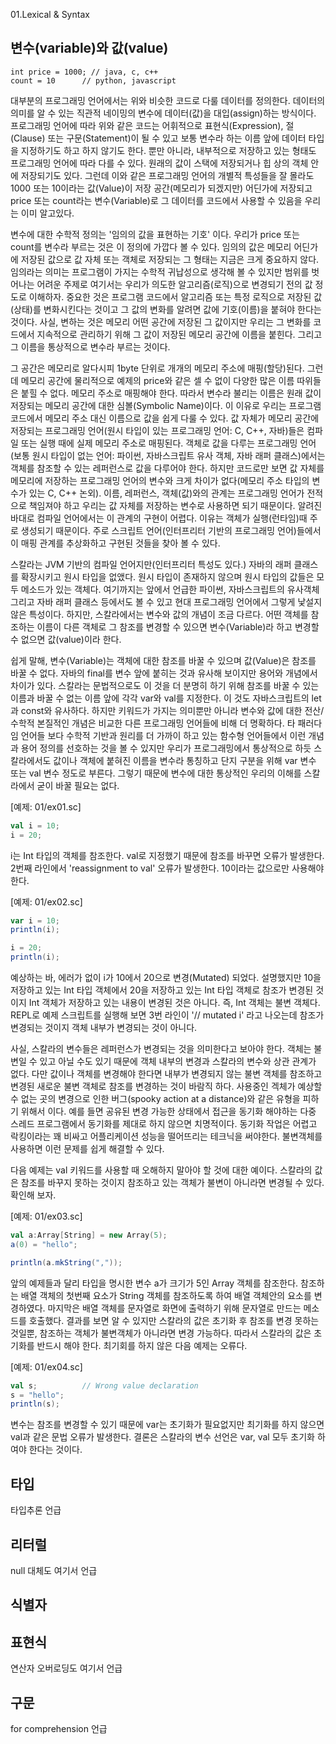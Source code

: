 01.Lexical & Syntax

## 변수(variable)와 값(value)

```
int price = 1000; // java, c, c++
count = 10      // python, javascript
```

 대부분의 프로그래밍 언어에서는 위와 비슷한 코드로 다룰 데이터를 정의한다. 데이터의 의미를 알 수 있는 직관적 네이밍의 변수에 데이터(값)을 대입(assign)하는 방식이다. 프로그래밍 언어에 따라 위와 같은 코드는 어휘적으로 표현식(Expression), 절(Clause) 또는 구문(Statement)이 될 수 있고 보통 변수라 하는 이름 앞에 데이터 타입을 지정하기도 하고 하지 않기도 한다. 뿐만 아니라, 내부적으로 저장하고 있는 형태도 프로그래밍 언어에 따라 다를 수 있다. 원래의 값이 스택에 저장되거나 힙 상의 객체 안에 저장되기도 있다. 그런데 이와 같은 프로그래밍 언어의 개별적 특성들을 잘 몰라도 1000 또는 10이라는 값(Value)이 저장 공간(메모리가 되겠지만) 어딘가에 저장되고 price 또는 count라는 변수(Variable)로 그 데이터를 코드에서 사용할 수 있음을 우리는 이미 알고있다.  

 변수에 대한 수학적 정의는 '임의의 값을 표현하는 기호' 이다. 우리가 price 또는 count를 변수라 부르는 것은 이 정의에 가깝다 볼 수 있다. 임의의 값은 메모리 어딘가에 저장된 값으로 값 자체 또는 객체로 저장되는 그 형태는 지금은 크게 중요하지 않다. 임의라는 의미는 프로그램이 가지는 수학적 귀납성으로 생각해 볼 수 있지만 범위를 벗어나는 어려운 주제로 여기서는 우리가 의도한 알고리즘(로직)으로 변경되기 전의 값 정도로 이해하자. 중요한 것은 프로그램 코드에서 알고리즘 또는 특정 로직으로 저장된 값(상태)를 변화시킨다는 것이고 그 값의 변화를 알려면 값에 기호(이름)을 붙혀야 한다는 것이다. 사실, 변하는 것은 메모리 어떤 공간에 저장된 그 값이지만 우리는 그 변화를 코드에서 지속적으로 관리하기 위해 그 값이 저장된 메모리 공간에 이름을 붙힌다. 그리고 그 이름을 통상적으로 변수라 부르는 것이다.
 
 그 공간은 메모리로 알다시피 1byte 단위로 개개의 메모리 주소에 매핑(할당)된다. 그런데 메모리 공간에 물리적으로 예제의 price와 같은 셀 수 없이 다양한 많은 이름 따위들은 붙힐 수 없다. 메모리 주소로 매핑해야 한다. 따라서 변수라 불리는 이름은 원래 값이 저장되는 메모리 공간에 대한 심볼(Symbolic Name)이다. 이 이유로 우리는 프로그램 코드에서 메모리 주소 대신 이름으로 값을 쉽게 다룰 수 있다. 값 자체가 메모리 공간에 저장되는 프로그래밍 언어(원시 타입이 있는 프로그래밍 언어: C, C++, 자바)들은 컴파일 또는 실행 때에 실제 메모리 주소로 매핑된다. 객체로 값을 다루는 프로그래밍 언어(보통 원시 타입이 없는 언어: 파이썬, 자바스크립트 유사 객체, 자바 래퍼 클래스)에서는 객체를 참조할 수 있는 레퍼런스로 값을 다루어야 한다. 하지만 코드로만 보면 값 자체를 메모리에 저장하는 프로그래밍 언어의 변수와 크게 차이가 없다(메모리 주소 타입의 변수가 있는 C, C++ 논외). 이름, 레퍼런스, 객체(값)와의 관계는 프로그래밍 언어가 전적으로 책임져야 하고 우리는 값 자체를 저장하는 변수로 사용하면 되기 때문이다. 알려진 바대로 컴파일 언어에서는 이 관계의 구현이 어렵다. 이유는 객체가 실행(런타임)때 주로 생성되기 때문이다. 주로 스크립트 언어(인터프리터 기반의 프로그래밍 언어)들에서 이 매핑 관계를 추상화하고 구현된 것들을 찾아 볼 수 있다.       
 
 스칼라는 JVM 기반의 컴파일 언어지만(인터프리터 특성도 있다.) 자바의 래퍼 클래스를 확장시키고 원시 타입을 없앴다. 원시 타입이 존재하지 않으며 원시 타입의 값들은 모두 메소드가 있는 객체다. 여기까지는 앞에서 언급한 파이썬, 자바스크립트의 유사객체 그리고 자바 래퍼 클래스 등에서도 볼 수 있고 현대 프로그래밍 언어에서 그렇게 낯설지 않은 특성이다. 하지만, 스칼라에서는 변수와 값의 개념이 조금 다르다. 어떤 객체를 참조하는 이름이 다른 객체로 그 참조를 변경할 수 있으면 변수(Variable)라 하고 변경할수 없으면 값(value)이라 한다.
 
 쉽게 말해, 변수(Variable)는 객체에 대한 참조를 바꿀 수 있으며 값(Value)은 참조를 바꿀 수 없다. 자바의 final를 변수 앞에 붙히는 것과 유사해 보이지만 용어와 개념에서 차이가 있다. 스칼라는 문법적으로도 이 것을 더 분명히 하기 위해 참조를 바꿀 수 있는 이름과 바꿀 수 없는 이름 앞에 각각 var와 val를 지정한다. 이 것도 자바스크립트의 let과 const와 유사하다. 하지만 키워드가 가지는 의미뿐만 아니라 변수와 값에 대한 전산/수학적 본질적인 개념은 비교한 다른 프로그래밍 언어들에 비해 더 명확하다. 타 패러다임 언어들 보다 수학적 기반과 원리를 더 가까이 하고 있는 함수형 언어들에서 이런 개념과 용어 정의를 선호하는 것을 볼 수 있지만 우리가 프로그래밍에서 통상적으로 하듯 스칼라에서도 값이나 객체에 붙혀진 이름을 변수라 통칭하고 단지 구분을 위해 var 변수 또는 val 변수 정도로 부른다. 그렇기 때문에 변수에 대한 통상적인 우리의 이해를 스칼라에서 굳이 바꿀 필요는 없다.


[예제: 01/ex01.sc]

```scala
val i = 10;
i = 20;     
```
 i는 Int 타입의 객체를 참조한다. val로 지정했기 때문에 참조를 바꾸면 오류가 발생한다. 2번째 라인에서 'reassignment to val' 오류가 발생한다. 10이라는 값으로만 사용해야 한다.


[예제: 01/ex02.sc]
```scala
var i = 10;
println(i);

i = 20;
println(i);    
```
 예상하는 바, 에러가 없이 i가 10에서 20으로 변경(Mutated) 되었다. 설명했지만 10을 저장하고 있는 Int 타입 객체에서 20을 저장하고 있는 Int 타입 객체로 참조가 변경된 것이지 Int 객체가 저장하고 있는 내용이 변경된 것은 아니다. 즉, Int 객체는 불변 객체다. REPL로 예제 스크립트를 실행해 보면 3번 라인이 '// mutated i' 라고 나오는데 참조가 변경되는 것이지 객체 내부가 변경되는 것이 아니다.

 사실, 스칼라의 변수들은 레퍼런스가 변경되는 것을 의미한다고 보아야 한다. 객체는 불변일 수 있고 아닐 수도 있기 때문에 객체 내부의 변경과 스칼라의 변수와 상관 관계가 없다. 다만 값이나 객체를 변경해야 한다면 내부가 변경되지 않는 불변 객체를 참조하고 변경된 새로운 불변 객체로 참조를 변경하는 것이 바람직 하다. 사용중인 겍체가 예상할 수 없는 곳의 변경으로 인한 버그(spooky action at a distance)와 같은 유형을 피하기 위해서 이다. 예를 들면 공유된 변경 가능한 상태에서 접근을 동기화 해야하는 다중 스레드 프로그램에서 동기화를 제대로 하지 않으면 치명적이다. 동기화 작업은 어렵고 락킹이라는 꽤 비싸고 어플리케이션 성능을 떨어뜨리는 테크닉을 써야한다. 불변객체를 사용하면 이런 문제를 쉽게 해결할 수 있다.
 
 다음 예제는 val 키워드를 사용할 때 오해하지 말아야 할 것에 대한 예이다. 스칼라의 값은 참조를 바꾸지 못하는 것이지 참조하고 있는 객체가 불변이 아니라면 변경될 수 있다. 확인해 보자.

[예제: 01/ex03.sc]
```scala
val a:Array[String] = new Array(5);
a(0) = "hello";

println(a.mkString(","));   
```
 앞의 예제들과 달리 타입을 명시한 변수 a가 크기가 5인 Array 객체를 참조한다. 참조하는 배열 객체의 첫번째 요소가 String 객체를 참조하도록 하여 배열 객체안의 요소를 변경하였다. 마지막은 배열 객체를 문자열로 화면에 출력하기 위해 문자열로 만드는 메소드를 호출했다. 결과를 보면 알 수 있지만 스칼라의 값은 초기화 후 참조를 변경 못하는 것일뿐, 참조하는 객체가 불변객체가 아니라면 변경 가능하다. 따라서 스칼라의 값은 초기화를 반드시 해야 한다. 최기회를 하지 않은 다음 예제는 오류다.

[예제: 01/ex04.sc]
```scala
val s;			// Wrong value declaration   
s = "hello";
println(s); 
```

 변수는 참조를 변경할 수 있기 때문에 var는 초기화가 필요없지만 최기화를 하지 않으면 val과 같은 문법 오류가 발생한다. 결론은 스칼라의 변수 선언은 var, val 모두 초기화 하여야 한다는 것이다. 

 
 
 

## 타입
타입추론 언급

## 리터럴
null 대체도 여기서 언급


## 식별자


## 표현식
연산자 오버로딩도 여기서 언급


## 구문

for comprehension 언급
